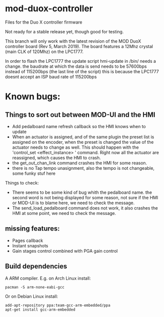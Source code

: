 # mod-duox-controller

Files for the Duo X controller firmware

Not ready for a stable release yet, though good for testing.

This branch will only work with the latest revision of the MOD DuoX controller board (Rev 5, March 2019).
The board features a 12Mhz crystal (main CLK of 120Mhz) on the LPC1777.

In order to flash the LPC1777 the update script hmi-update in /bin/ needs a change. 
the baudrate at which the data is send needs to be 57600bps instead of 115200bps (the last line of the script)
this is because the LPC1777 doesnt accept an ISP baud rate of 115200bps

# Known bugs:

## Things to sort out between MOD-UI and the HMI

- Add pedalboard name refresh callback so the HMI knows when to update
- When an actuator is assigned, and of the same plugin the preset list is assigned on the encoder, when the preset is changed   the value of the actuator needs to change as well. This should happen with the 'control_set <effect_instance> <symbol>  <value>' command. Right now all the actuator are reassigned, which causes the HMI to crash. 
- the get_out_chan_link command crashes the HMI for some reason.  
- there is no Tap tempo unasignment, also the tempo is not changeable, some funky stuf here

Things to check:
- There seems to be some kind of bug whith the pedalboard name. the second word is not being displayed for some reason, not     sure if the HMI or MOD-UI is to blame here, we need to check the message.
- The send_load_pedalboard command does not work, it also crashes the HMI at some point, we need to check the message.

## missing features:
- Pages callback
- Instant snapshots
- Gain stages control combined with PGA gain control

## Build dependencies

A ARM compiler. E.g. on Arch Linux install:
```
pacman -S arm-none-eabi-gcc
```
Or on Debian Linux install:
```
add-apt-repository ppa:team-gcc-arm-embedded/ppa
apt-get install gcc-arm-embedded
```
